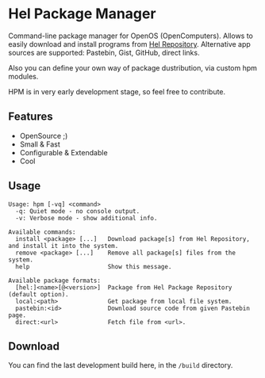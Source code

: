 # Hel Package Manager

Command-line package manager for OpenOS (OpenComputers).
Allows to easily download and install programs from [Hel Repository](https://github.com/MoonlightOwl/hel).
Alternative app sources are supported: Pastebin, Gist, GitHub, direct links. 

Also you can define your own way of package dustribution, via custom hpm modules.

HPM is in very early development stage, so feel free to contribute.

## Features
 * OpenSource ;)
 * Small & Fast
 * Configurable & Extendable
 * Cool

## Usage
```
Usage: hpm [-vq] <command>
  -q: Quiet mode - no console output.
  -v: Verbose mode - show additional info.
  
Available commands:
  install <package> [...]   Download package[s] from Hel Repository, and install it into the system.
  remove <package> [...]    Remove all package[s] files from the system.
  help                      Show this message.
  
Available package formats:
  [hel:]<name>[@<version>]  Package from Hel Package Repository (default option).
  local:<path>              Get package from local file system.
  pastebin:<id>             Download source code from given Pastebin page.
  direct:<url>              Fetch file from <url>.
```

## Download
You can find the last development build here, in the `/build` directory.
